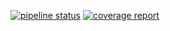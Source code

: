 [![pipeline status](https://course.selab.ml/stv-gitlab/111598066/GeoProject/badges/master/pipeline.svg)](https://course.selab.ml/stv-gitlab/111598066/GeoProject/commits/master)
[![coverage report](https://course.selab.ml/stv-gitlab/111598066/GeoProject/badges/master/coverage.svg)](https://course.selab.ml/stv-gitlab/111598066/GeoProject/commits/master)